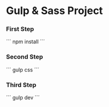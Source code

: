 # Gulp & Sass Project

### First Step 
´´´
npm install
´´´

### Second Step
´´´
gulp css
´´´

### Third Step
´´´
gulp dev
´´´
